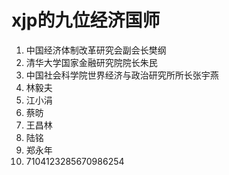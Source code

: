 # xjp的九位经济国师
1. 中国经济体制改革研究会副会长樊纲
2. 清华大学国家金融研究院院长朱民
3. 中国社会科学院世界经济与政治研究所所长张宇燕
4. 林毅夫
5. 江小涓
6. 蔡昉
7. 王昌林
8. 陆铭
9. 郑永年
10. 7104123285670986254
